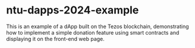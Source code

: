 # ntu-dapps-2024-example
This is an example of a dApp built on the Tezos blockchain, demonstrating how to implement a simple donation feature using smart contracts and displaying it on the front-end web page.
